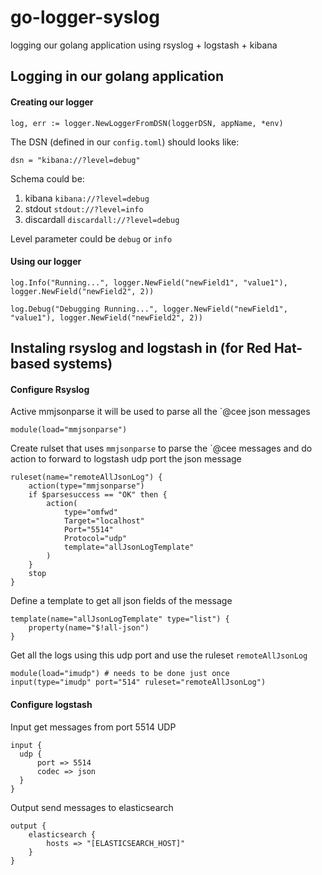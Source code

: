 # go-logger-syslog
logging our golang application using rsyslog + logstash + kibana 

## Logging in our golang application
#### Creating our logger
```
log, err := logger.NewLoggerFromDSN(loggerDSN, appName, *env)
```

The DSN (defined in our `config.toml`) should looks like:
```
dsn = "kibana://?level=debug"
```

Schema could be:
1. kibana `kibana://?level=debug`
1. stdout `stdout://?level=info`
1. discardall `discardall://?level=debug`

Level parameter could be `debug` or `info`

#### Using our logger
```
log.Info("Running...", logger.NewField("newField1", "value1"), logger.NewField("newField2", 2))
```

```
log.Debug("Debugging Running...", logger.NewField("newField1", "value1"), logger.NewField("newField2", 2))
```


## Instaling rsyslog and logstash in (for Red Hat-based systems)
#### Configure Rsyslog

Active mmjsonparse it will be used to parse all the `@cee json messages
```
module(load="mmjsonparse")
```

Create rulset that uses `mmjsonparse` to parse the `@cee messages and do action to forward to logstash udp port the json message
```
ruleset(name="remoteAllJsonLog") {
    action(type="mmjsonparse")
    if $parsesuccess == "OK" then {
        action(
            type="omfwd"
            Target="localhost"
            Port="5514"
            Protocol="udp"
            template="allJsonLogTemplate"
        )
    }
    stop
}
```

Define a template to get all json fields of the message
```
template(name="allJsonLogTemplate" type="list") {
    property(name="$!all-json")
}
```

Get all the logs using this udp port and use the ruleset `remoteAllJsonLog`
```
module(load="imudp") # needs to be done just once
input(type="imudp" port="514" ruleset="remoteAllJsonLog")
```

#### Configure logstash
Input get messages from port 5514 UDP
```
input {
  udp {
      port => 5514
      codec => json
  }
}
```

Output send messages to elasticsearch
```
output {
    elasticsearch {
        hosts => "[ELASTICSEARCH_HOST]"
    }
}
```